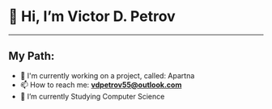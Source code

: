 <h1>👋 Hi, I’m Victor D. Petrov</h1>

---
<h2 align: "center"> My Path: </h2>

- 🔭 I'm currently working on a project, called: Apartna
- 📫 How to reach me: **vdpetrov55@outlook.com**
- 🌱 I’m currently Studying Computer Science
